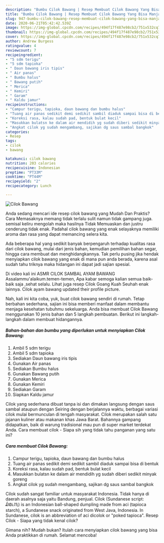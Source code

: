 ```yaml
---
description: "Bumbu Cilok Bawang | Resep Membuat Cilok Bawang Yang Bisa Manjain Lidah"
title: "Bumbu Cilok Bawang | Resep Membuat Cilok Bawang Yang Bisa Manjain Lidah"
slug: 947-bumbu-cilok-bawang-resep-membuat-cilok-bawang-yang-bisa-manjain-lidah
date: 2020-06-21T05:42:42.539Z
image: https://img-global.cpcdn.com/recipes/494f17f487e98cb2/751x532cq70/cilok-bawang-foto-resep-utama.jpg
thumbnail: https://img-global.cpcdn.com/recipes/494f17f487e98cb2/751x532cq70/cilok-bawang-foto-resep-utama.jpg
cover: https://img-global.cpcdn.com/recipes/494f17f487e98cb2/751x532cq70/cilok-bawang-foto-resep-utama.jpg
author: Andrew Burgess
ratingvalue: 4
reviewcount: 7
recipeingredient:
- "5 sdm terigu"
- "5 sdm tapioka"
- " Daun bawang iris tipis"
- " Air panas"
- " Bumbu halus"
- " Bawang putih"
- " Merica"
- " Kemiri"
- " Garam"
- " Kaldu jamur"
recipeinstructions:
- "Campur terigu, tapioka, daun bawang dan bumbu halus"
- "Tuang air panas sedikit demi sedikit sambil diaduk sampai bisa di bentuk"
- "Koreksi rasa, kalau sudah pad, bentuk bulat kecil"
- "Masukkan bulatsn ke dalam air mendidih yg sudah diberi sedikit minyak goreng"
- "Angkat cilok yg sudah mengambang, sajikan dg saus sambal bangkok"
categories:
- Resep
tags:
- cilok
- bawang

katakunci: cilok bawang 
nutrition: 203 calories
recipecuisine: Indonesian
preptime: "PT33M"
cooktime: "PT44M"
recipeyield: "2"
recipecategory: Lunch

---
```



![Cilok Bawang](https://img-global.cpcdn.com/recipes/494f17f487e98cb2/751x532cq70/cilok-bawang-foto-resep-utama.jpg)

Anda sedang mencari ide resep cilok bawang yang Mudah Dan Praktis? Cara Memasaknya memang tidak terlalu sulit namun tidak gampang juga. semisal keliru mengolah maka hasilnya Tidak Memuaskan dan justru cenderung tidak enak. Padahal cilok bawang yang enak selayaknya memiliki aroma dan rasa yang dapat memancing selera kita.

Ada beberapa hal yang sedikit banyak berpengaruh terhadap kualitas rasa dari cilok bawang, mulai dari jenis bahan, kemudian pemilihan bahan segar, hingga cara membuat dan menghidangkannya. Tak perlu pusing jika hendak menyiapkan cilok bawang yang enak di mana pun anda berada, karena asal sudah tahu triknya maka hidangan ini dapat jadi sajian spesial.

Di video kali ini ASMR CILOK SAMBAL AYAM BAWANG Assalammu&#39;alaikum.temen-temen, Apa kabar semoga kalian semua baik-baik saja ,sehat selalu. Lihat juga resep Cilok Goang Kuah Seuhah enak lainnya. Cilok ayam bawang updated their profile picture.


Nah, kali ini kita coba, yuk, buat cilok bawang sendiri di rumah. Tetap berbahan sederhana, sajian ini bisa memberi manfaat dalam membantu menjaga kesehatan tubuhmu sekeluarga. Anda bisa membuat Cilok Bawang menggunakan 10 jenis bahan dan 5 langkah pembuatan. Berikut ini langkah-langkah dalam membuat hidangannya.

<!--inarticleads1-->

##### Bahan-bahan dan bumbu yang diperlukan untuk menyiapkan Cilok Bawang:

1. Ambil 5 sdm terigu
1. Ambil 5 sdm tapioka
1. Sediakan  Daun bawang iris tipis
1. Gunakan  Air panas
1. Sediakan  Bumbu halus
1. Gunakan  Bawang putih
1. Gunakan  Merica
1. Gunakan  Kemiri
1. Sediakan  Garam
1. Siapkan  Kaldu jamur


Cilok yang sederhana dibuat tanpa isi dan dimakan langsung dengan saus sambal ataupun dengan Seiring dengan berjalannya waktu, berbagai variasi cilok mulai bermunculan di tengah masyarakat. Cilok merupakan salah satu jajanan kuliner atau makanan khas Jawa Barat. Bahannya gampang didapatkan, baik di warung tradisional mau pun di super market terdekat Anda. Cara membuat cilok - Siapa sih yang tidak tahu panganan yang satu ini? 

<!--inarticleads2-->

##### Cara membuat Cilok Bawang:

1. Campur terigu, tapioka, daun bawang dan bumbu halus
1. Tuang air panas sedikit demi sedikit sambil diaduk sampai bisa di bentuk
1. Koreksi rasa, kalau sudah pad, bentuk bulat kecil
1. Masukkan bulatsn ke dalam air mendidih yg sudah diberi sedikit minyak goreng
1. Angkat cilok yg sudah mengambang, sajikan dg saus sambal bangkok


Cilok sudah sangat familiar untuk masyarakat Indonesia. Tidak hanya di daerah asalnya saja yaitu Bandung, penjual. Cilok (Sundanese script: ᮎᮤᮜᮧᮊ᮪) is an Indonesian ball-shaped dumpling made from aci (tapioca starch), a Sundanese snack originated from West Java, Indonesia. In Sundanese, cilok is an abbreviation of aci dicolok or &#34;poked tapioca&#34;. Resep Cilok - Siapa yang tidak kenal cilok? 

Gimana nih? Mudah bukan? Itulah cara menyiapkan cilok bawang yang bisa Anda praktikkan di rumah. Selamat mencoba!
